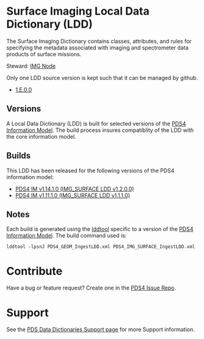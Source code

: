 # Surface Imaging Local Data Dictionary (LDD)

The Surface Imaging Dictionary contains classes, attributes, and rules for specifying the metadata associated with imaging and spectrometer data products of surface missions.

Steward: [IMG Node](https://pds-imaging.jpl.nasa.gov/)

Only one LDD source version is kept such that it can be managed by github.

- [1.E.0.0](src)

## Versions

A Local Data Dictionary (LDD) is built for selected versions of the [PDS4 Information Model](https://pds.nasa.gov/pds4/doc/im/).
The build process insures compatiblity of the LDD with the core information model.

## Builds


This LDD has been released for the following versions of the PDS4 information model:

- [PDS4 IM v1.14.1.0 (IMG_SURFACE LDD v1.2.0.0)](build/release/1.E.0.0_1.2.0.0)
- [PDS4 IM v1.11.1.0 (IMG_SURFACE LDD v1.1.1.0)](build/release/1.B.1.0_1.1.1.0)


## Notes

Each build is generated using the [lddtool](https://pds.nasa.gov/tools/about/ldd/) specific to a version of the [PDS4 Information Model](https://pds.nasa.gov/datastandards/documents/im/). The build command used is:

```
lddtool -lpsnJ PDS4_GEOM_IngestLDD.xml PDS4_IMG_SURFACE_IngestLDD.xml
```

# Contribute

Have a bug or feature request? Create one in the [PDS4 Issue Repo](https://github.com/pds-data-dictionaries/PDS4-LDD-Issue-Repo/issues/new/choose).


# Support

See the [PDS Data Dictionaries Support page](https://pds-data-dictionaries.github.io/support/) for more Support information.
